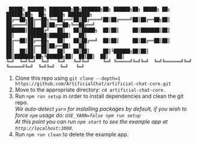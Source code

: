 
```
 █████╗ ██████╗ ████████╗██╗███████╗██╗ ██████╗██╗ █████╗ ██╗         ██████╗██╗  ██╗ █████╗ ████████╗
██╔══██╗██╔══██╗╚══██╔══╝██║██╔════╝██║██╔════╝██║██╔══██╗██║        ██╔════╝██║  ██║██╔══██╗╚══██╔══╝
███████║██████╔╝   ██║   ██║█████╗  ██║██║     ██║███████║██║        ██║     ███████║███████║   ██║   
██╔══██║██╔══██╗   ██║   ██║██╔══╝  ██║██║     ██║██╔══██║██║        ██║     ██╔══██║██╔══██║   ██║   
██║  ██║██║  ██║   ██║   ██║██║     ██║╚██████╗██║██║  ██║███████╗██╗╚██████╗██║  ██║██║  ██║   ██║   
╚═╝  ╚═╝╚═╝  ╚═╝   ╚═╝   ╚═╝╚═╝     ╚═╝ ╚═════╝╚═╝╚═╝  ╚═╝╚══════╝╚═╝ ╚═════╝╚═╝  ╚═╝╚═╝  ╚═╝   ╚═╝                                                                                                       
```                                                                                                       
1.  Clone this repo using `git clone --depth=1 https://github.com/ArtificialChat/artificial-chat-core.git`
2.  Move to the appropriate directory: `cd artificial-chat-core`.<br />
3.  Run `npm run setup` in order to install dependencies and clean the git repo.<br />
    _We auto-detect `yarn` for installing packages by default, if you wish to force `npm` usage do: `USE_YARN=false npm run setup`_<br />
    _At this point you can run `npm start` to see the example app at `http://localhost:3000`._
4.  Run `npm run clean` to delete the example app.


